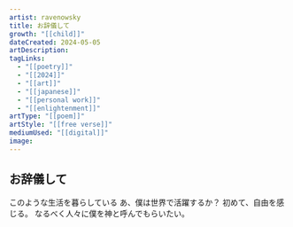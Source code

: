 ```yaml
---
artist: ravenowsky
title: お辞儀して
growth: "[[child]]"
dateCreated: 2024-05-05
artDescription:
tagLinks:
  - "[[poetry]]"
  - "[[2024]]"
  - "[[art]]"
  - "[[japanese]]"
  - "[[personal work]]"
  - "[[enlightenment]]"
artType: "[[poem]]"
artStyle: "[[free verse]]"
mediumUsed: "[[digital]]"
image:
---
```

## お辞儀して

このような生活を暮らしている
あ、僕は世界で活躍するか？
初めて、自由を感じる。
なるべく人々に僕を神と呼んでもらいたい。
